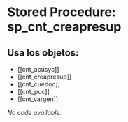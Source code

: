 # Stored Procedure: sp_cnt_creapresup

## Usa los objetos:
- [[cnt_acusyc]]
- [[cnt_creapresup]]
- [[cnt_cuedoc]]
- [[cnt_puc]]
- [[cnt_vargen]]

*No code available.*
